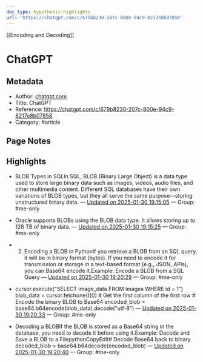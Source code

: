 ```yaml
---
doc_type: hypothesis-highlights
url: 'https://chatgpt.com/c/679b8230-207c-800e-94c9-8217e8b07858'
---
```

[[Encoding and Decoding]]
# ChatGPT

## Metadata
- Author: [chatgpt.com]()
- Title: ChatGPT
- Reference: https://chatgpt.com/c/679b8230-207c-800e-94c9-8217e8b07858
- Category: #article

## Page Notes
## Highlights
- BLOB Types in SQLIn SQL, BLOB (Binary Large Object) is a data type used to store large binary data such as images, videos, audio files, and other multimedia content. Different SQL databases have their own variations of BLOB types, but they all serve the same purpose—storing unstructured binary data. — [Updated on 2025-01-30 19:15:05](https://hyp.is/aZPemN8QEe-iEb_sAfb9wQ/chatgpt.com/c/679b8230-207c-800e-94c9-8217e8b07858) — Group: #me-only

- Oracle supports BLOBs using the BLOB data type. It allows storing up to 128 TB of binary data. — [Updated on 2025-01-30 19:15:25](https://hyp.is/dauEzt8QEe-X_lMKSSP_0g/chatgpt.com/c/679b8230-207c-800e-94c9-8217e8b07858) — Group: #me-only

- 2. Encoding a BLOB in PythonIf you retrieve a BLOB from an SQL query, it will be in binary format (bytes). If you need to encode it for transmission or storage in a text-based format (e.g., JSON, APIs), you can Base64 encode it.Example: Encode a BLOB from a SQL Query — [Updated on 2025-01-30 19:20:29](https://hyp.is/KqUC2N8REe-SzmMEofZG4A/chatgpt.com/c/679b8230-207c-800e-94c9-8217e8b07858) — Group: #me-only

- cursor.execute("SELECT image_data FROM images WHERE id = 1") blob_data = cursor.fetchone()[0] # Get the first column of the first row # Encode the binary BLOB to Base64 encoded_blob = base64.b64encode(blob_data).decode("utf-8") — [Updated on 2025-01-30 19:20:33](https://hyp.is/LTOnNN8REe-rmf9WvZkQ1Q/chatgpt.com/c/679b8230-207c-800e-94c9-8217e8b07858) — Group: #me-only

- Decoding a BLOBIf the BLOB is stored as a Base64 string in the database, you need to decode it before using it.Example: Decode and Save a BLOB to a FilepythonCopyEdit# Decode Base64 back to binary decoded_blob = base64.b64decode(encoded_blob) — [Updated on 2025-01-30 19:20:40](https://hyp.is/MQIOMt8REe-Yhb-MA9sX-g/chatgpt.com/c/679b8230-207c-800e-94c9-8217e8b07858) — Group: #me-only



